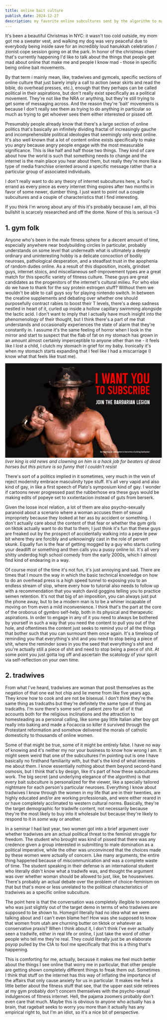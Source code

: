 ```yaml
---
title: online bait culture
publish_date: 2024-12-27
description: my favorite online subcultures sent by the algorithm to make people atrociously angry or get them to permanently injure themselves during a lat raise.
---
```


It's been a beautiful Christmas in NYC: it wasn't too cold outside, my mom got me a sweater vest, and walking my dog was very peaceful due to everybody being inside save for an incredibly loud hanukkah celebration / zionist cope session going on at the park. In honor of the christmas cheer that's currently happening I'd like to talk about the things that people get mad about online that make me and people I know mad - those in specific being online bait movements. 

By that term i mainly mean, like, tradwives and gymcels, specific sections of online culture that just barely imply a call to action (wear skirts and read the bible, do overhead presses, etc.), enough that they perhaps can be called political in their aspirations, but don't really exist specifically as a political movement. They're not like the NRA or anything, but they're still trying to get some of messaging across. And the reason they're 'bait' movements is because I don't really see them as trying to do anything in particular so much as trying to get whoever sees them either interested or pissed off. 

Presumably people already know that there's a large section of online politics that's basically an infinitely dividing fractal of increasingly gauche and incomprehensible political ideologies that seemingly only exist online. It's also well known that a lot of content online exists specifically to make you angry because angry people engage with the most measurable significance. This is like half and half those two things. They kind of care about how the world is such that something needs to change and the internet is the main place you hear about them, but really they're more like a type of media franchise oriented around a specific message rather than a particular group of associated individuals. 

I don't really want to do any theory of internet subcultures here, a fool's errand as every piece as every internet thing expires after two months in favor of some newer, dumber thing. I just want to point out a couple subcultures and a couple of characteristics that I find interesting. 

If you think I'm wrong about any of this it's probably because I am, all this bullshit is scarcely researched and off the dome. None of this is serious <3


## 1. gym folk


Anyone who's been in the male fitness sphere for a decent amount of time, especially anywhere near bodybuilding circles in particular, probably understands on some level that underneath what is ultimately a deeply ordinary and uninteresting hobby is a delicate concoction of bodily neuroses, pathological desperation, and a steadfast trust in the apophenia of random dudes online. As a result of this disposition, incels, grindset guys, internet stoics, and miscellaneous self-improvement types are a great match for this specific variety of fitness culture. These guys are great candidates as the progenitors of the internet's cultural milieu. For who else do we have to thank for the soy protein estrogen stuff? Without them we wouldn't be able to call guys soy for playing nintendo switch. In between the creatine supplements and debating over whether one should purposefully contract rabies to boost their T levels, there's a deep sadness nestled in heart of it, curled up inside a hollow capillary swimming alongside the lactic acid. I don't want to imply that I actually have much insight into the phenomenology of their thought, but I think there's a part of me that understands and occasionally experiences the state of alarm that they're constantly in. I assume it's the same feeling of horror when I look in the mirror and start to suspect that the flab of fat on my stomach has grown in an amount almost certainly imperceptible to anyone other than me - it feels like I lost a child, I clutch my stomach in grief for my baby. Ironically it's when my stomach starts expanding that I feel like I had a miscarriage (I know what that feels like trust me). 

![](../media/king.png)
*liver king is old news and clowning on him is a hack job for beaters of dead horses but this picture is so funny that I couldn't resist*

There's sort of a politics implied in it sometimes, very much in the vein of reject modernity embrace masculinity type stuff. It's all very vapid and also kind of gay, in like a first speech of Plato's symposium kind of gay. I wonder if cartoons never progressed past the rubberhose era these guys would be making edits of popeye set to xxxtentacion instead of guts from berserk. 

Given the loose incel relation, a lot of them are also psycho-sexually paranoid about a scenario where a woman accuses them of sexual impropriety because they looked at her ass by accident or something. I don't actually care about the content of that fear or whether the gym girls on tiktok actually want to do that to them; I just think it's fun that these guys are freaked out by the prospect of accidentally walking into a pepe le pew bit where they are forcibly and unknowingly cast in the role of pervert skunk. Equally fun is the fear of getting mogged by a guy who starts curling your deadlift or something and then calls you a pussy online lol. It's all very shitty underdog high school comedy from the early 2000s, which I almost find kind of endearing in a way. 

Of course most of the time it's not fun, it's just annoying and sad. There are times that I mourn the way in which the basic technical knowledge on how to do an overhead press is a high speed tunnel to exposing you to an endless stream of slop, where every how to tutorial also needs to follow up with a recommendation that you watch david goggins telling you to practice semen retention. It's not that big of an imposition, you can always just put the phone away, but to be a modern man is to be a whiner incapable of moving on from even a mild inconvenience. I think that's the part at the core of the oroborus of gymbro self-help, both in its physical and therapeutic aspirations. In order to engage in any of it you need to always be bothered by yourself in such a way that you need the content to pull you out of the hole, and oftentimes the content just seeks to remind you of all the things that bother such that you can surmount them once again. It's a timeloop of reminding you that everything's shit and you need to stop being a piece of shit, where the reminder sows in you the seed that everything's shit and you're actually still a piece of shit and need to stop being a piece of shit. At some point you just gotta log off and ascertain the scatology of your spirit via self-reflection on your own time.

## 2. tradwives

From what I've heard, tradwives are woman that posit themselves as the negation of that one eat hot chip and lie meme from like five years ago. They know how to cook and are not be bisexual. I don't *think* they're the same thing as tradcaths but they're definitely the same type of thing as tradcaths. I'm sure there's some sort of patient zero for all of it that accounts both for the religious inclinations and the attraction to homesteading as a personal calling, like some gay little Italian alter boy got really into baking and made a Focaccia so killer it survived through the Protestant reformation and somehow delivered the morals of catholic domesticity to thousands of online women.

Some of that might be true, some of it might be entirely false. I have no way of knowing and it's neither my nor your business to know how wrong I am. It might seem weird that one of the subcultures I'm pointing out is one I have basically no firsthand familiarity with, but that's the kind of what interests me about them. I know essentially nothing about them beyond second-hand osmosis, but I think that's by design, like it's part of how these subcultures work. The big secret (and underlying elegance of the algorithm) is that every bait subculture is personalized for the viewer, like a specially tailored nightmare for each person's particular neuroses. Everything I know about tradwives I know through the women in my life that are in their twenties, are highly educated and/or are working professionals, and were either reared in or have completely acclimated to western cultural norms. Basically, they're the target demographic for tradwife content, not necessarily because they're the most likely to buy into it wholesale but because they're likely to respond to it in *some* way or another. 

In a seminar I had last year, two women got into a brief argument over whether tradwives are an actual political threat to the feminist struggle for freedom. The student who brought was kind of pissed that there was any credence given a group interested in submitting to male domination as a political imperative, while the other was unconvinced that the choices made by these women were actually of concern. 
Like many arguments, the entire thing happened because of miscommunication and was a complete waste of time. The student speaking in their defense is an international student who literally didn't know what a tradwife was, and thought the argument was over whether woman should be allowed to just, like, be housewives. There's probably an actual debate over the problem of choice-feminism on that but that's more or less unrelated to the political characteristics of tradwives as a specific online subculture. 

The point here is that the conversation was completely illegible to someone who was just slightly out of the target demo in terms of who tradwives are supposed to be shown to. Homegirl literally had no idea what we were talking about and I can't even blame her! How was she supposed to know that women from utah are churning butter on tiktok or whatever as conservative praxis? When I think about it, I don't think I've ever actually seen a tradwife, either in real life or online, I just take the word of other people who tell me they're real. They could literally just be an elaborate psyop pulled by the CIA to fool me specifically that this is a thing that's happening. 

This is comforting for me, actually, because it makes me feel much better about the things I see online that worry me in particular, that other people are getting shown completely different things to freak them out. Sometimes I think that stuff on the internet has this way of inflating the importance of the affairs that only cause anxiety for us in particular. It makes me feel a little better about the fitness stuff that see, that the upper east side retirees at my gym probably don't concern themselves with the psycho-sexual indulgences of fitness internet. Hell, the pajama zoomers probably don't even care that much. Maybe this is obvious to anyone who actually has a brain, that ragebait seeks to worry you more than it actually has any empirical right to, but I'm an idiot, so it's a nice bit of perspective.


